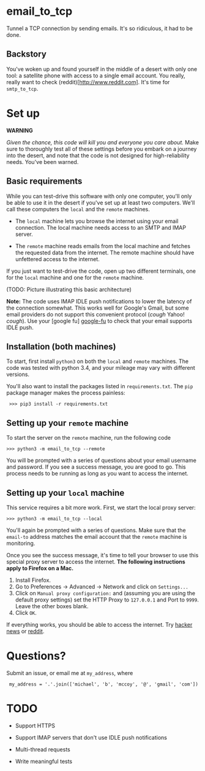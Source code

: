# email_to_tcp
Tunnel a TCP connection by sending emails. It's so ridiculous, it had 
to be done.

## Backstory

You've woken up and found yourself in the middle of a desert with only 
one tool: a satellite phone with access to a single email account. You 
really, really want to check (reddit)[http://www.reddit.com]. It's time
for `smtp_to_tcp`.

# Set up

**WARNING**

*Given the chance, this code will kill you and everyone you care 
about.* Make sure to thoroughly test all of these settings before you 
embark on a journey into the desert, and note that the code is not
designed for high-reliability needs. You've been warned.

## Basic requirements

While you can test-drive this software with only one computer, you'll 
only be able to use it in the desert if you've set up at least 
two computers.  We'll call these computers the `local` and the `remote`
machines. 

  - The `local` machine lets you browse the internet using your email 
  connection. The local machine needs access to an SMTP and IMAP 
  server. 
  
  - The `remote` machine reads emails from the local machine and 
   fetches the requested data from the internet.  The remote machine 
   should have unfettered access to the internet.

If you just want to test-drive the code, open up two different 
terminals, one for the `local` machine and one for the `remote` machine.

(TODO: Picture illustrating this basic architecture)

**Note:** The code uses IMAP IDLE push notifications to lower the 
latency of the connection somewhat.  This works well for Google's 
Gmail, but some email providers do not support this convenient 
protocol (*cough* Yahoo! *cough*). Use your [google fu] [google-fu] 
to check that your email supports IDLE push.
 
[google-fu]: http://www.urbandictionary.com/define.php?term=google-fu

## Installation (both machines)


To start, first install `python3`  on both the `local` and `remote` 
machines. The code was tested with python 3.4, and your mileage may 
vary with different versions.

You'll also want to install the packages listed in `requirements.txt`. 
The `pip` package manager makes the process painless:
    
     >>> pip3 install -r requirements.txt

## Setting up your `remote` machine

To start the server on the `remote` machine, run the following code

    >>> python3 -m email_to_tcp --remote 

You will be prompted with a series of questions about your email 
username and password. If you see a success message, you are good to 
go. This process needs to be running as long as you want to access the 
internet.

## Setting up your `local` machine

This service requires a bit more work. First, we start the local proxy 
server:

    >>> python3 -m email_to_tcp --local
    
You'll again be prompted with a series of questions. Make sure that 
the `email-to` address matches the email account that the `remote` 
machine is monitoring. 

Once you see the success message, it's time to tell your browser to 
use this special proxy server to access the internet.  **The following
instructions apply to Firefox on a Mac.**
   
  1. Install Firefox.
  2. Go to Preferences -> Advanced -> Network and click on `Settings...`
  3. Click on `Manual proxy configuration:` and (assuming you are using 
  the default proxy settings) set the HTTP Proxy to `127.0.0.1` and Port to
  `9999`. Leave the other boxes blank.
  4. Click `OK`.
  
If everything works, you should be able to access the internet. Try 
[hacker news](http://news.ycombinator.com) or 
[reddit](http://www.reddit.com). 

# Questions?
 
 Submit an issue, or email me at `my_address`, where
 
     my_address = '.'.join(['michael', 'b', 'mccoy', '@', 'gmail', 'com'])
 

# TODO

 - Support HTTPS
 
 - Support IMAP servers that don't use IDLE push notifications 
   
 - Multi-thread requests
 
 - Write meaningful tests
 
 